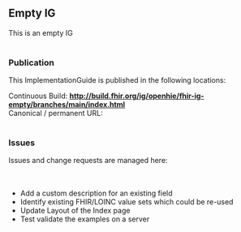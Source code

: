 Empty IG
---
This is an empty IG
<br> </br>
###
### Publication
This ImplementationGuide is published in the following locations:

Continuous Build: __http://build.fhir.org/ig/openhie/fhir-ig-empty/branches/main/index.html__  
Canonical / permanent URL: 
<br> </br>

### Issues
Issues and change requests are managed here:  
<br> </br>
- Add a custom description for an existing field 
- Identify existing FHIR/LOINC value sets which could be re-used
- Update Layout of the Index page
- Test validate the examples on a server

